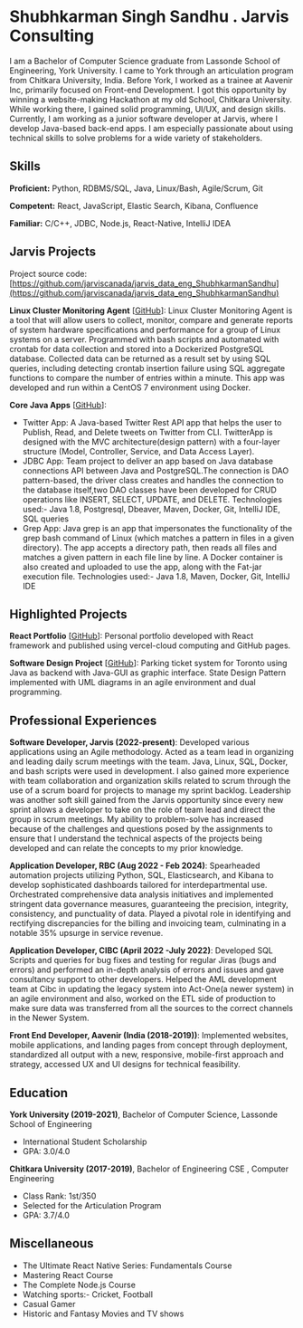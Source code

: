 # Shubhkarman Singh Sandhu . Jarvis Consulting

I am a Bachelor of Computer Science graduate from Lassonde School of Engineering, York University. I came to York through an articulation program from Chitkara University, India. Before York, I worked as a trainee at Aavenir Inc, primarily focused on Front-end Development. I got this opportunity by winning a website-making Hackathon at my old School, Chitkara University. While working there, I gained solid programming, UI/UX, and design skills. Currently, I am working as a junior software developer at Jarvis, where I develop Java-based back-end apps. I am especially passionate about using technical skills to solve problems for a wide variety of stakeholders.

## Skills

**Proficient:** Python, RDBMS/SQL, Java, Linux/Bash,  Agile/Scrum, Git

**Competent:** React, JavaScript, Elastic Search, Kibana, Confluence 

**Familiar:** C/C++, JDBC, Node.js, React-Native, IntelliJ IDEA

## Jarvis Projects

Project source code: [https://github.com/jarviscanada/jarvis_data_eng_ShubhkarmanSandhu](https://github.com/jarviscanada/jarvis_data_eng_ShubhkarmanSandhu)


**Linux Cluster Monitoring Agent** [[GitHub](https://github.com/jarviscanada/jarvis_data_eng_ShubhkarmanSandhu/tree/master/linux_sql)]: Linux Cluster Monitoring Agent is a tool that will allow users to collect, monitor, compare and generate reports of system hardware specifications and performance for a group of Linux systems on a server. Programmed with bash scripts and automated with crontab for data collection and stored into a Dockerized PostgreSQL database. Collected data can be returned as a result set by using SQL queries, including detecting crontab insertion failure using SQL aggregate functions to compare the number of entries within a minute. This app was developed and run within a CentOS 7 environment using Docker.

**Core Java Apps** [[GitHub](https://github.com/jarviscanada/jarvis_data_eng_ShubhkarmanSandhu/tree/master/core_java)]:
      
  - Twitter App: A Java-based Twitter Rest API app that helps the user to Publish, Read, and Delete tweets on Twitter from CLI. TwitterApp is designed with the MVC architecture(design pattern) with a four-layer structure (Model, Controller, Service, and Data Access Layer).
  - JDBC App: Team project to deliver an app based on Java database connections API between Java and PostgreSQL.The connection is DAO pattern-based, the driver class creates and handles the connection to the database itself,two DAO classes have been developed for CRUD operations like INSERT, SELECT, UPDATE, and DELETE. Technologies used:- Java 1.8, Postgresql, Dbeaver, Maven, Docker, Git, IntelliJ IDE, SQL queries
  - Grep App: Java grep is an app that impersonates the functionality of the grep bash command of Linux (which matches a pattern in files in a given directory). The app accepts a directory path, then reads all files and matches a given pattern in each file line by line. A Docker container is also created and uploaded to use the app, along with the Fat-jar execution file. Technologies used:- Java 1.8, Maven, Docker, Git, IntelliJ IDE


## Highlighted Projects
**React Portfolio** [[GitHub](https://github.com/LordSandhu/Portfolio)]: Personal portfolio developed with React framework and published using vercel-cloud computing and GitHub pages.

**Software Design Project** [[GitHub](https://github.com/LordSandhu/ParkingTicket-Project-Java)]: Parking ticket system for Toronto using Java as backend with Java-GUI as graphic interface. State Design Pattern implemented with UML diagrams in an agile environment and dual programming.


## Professional Experiences

**Software Developer, Jarvis (2022-present)**: Developed various applications using an Agile methodology. Acted as a team lead in organizing and leading daily scrum meetings with the team. Java, Linux, SQL, Docker, and bash scripts were used in development. I also gained more experience with team collaboration and organization skills related to scrum through the use of a scrum board for projects to manage my sprint backlog. Leadership was another soft skill gained from the Jarvis opportunity since every new sprint allows a developer to take on the role of team lead and direct the group in scrum meetings. My ability to problem-solve has increased because of the challenges and questions posed by the assignments to ensure that I understand the technical aspects of the projects being developed and can relate the concepts to my prior knowledge.

**Application Developer, RBC (Aug 2022 - Feb 2024)**: Spearheaded automation projects utilizing Python, SQL, Elasticsearch, and Kibana to develop sophisticated dashboards tailored for interdepartmental use. Orchestrated comprehensive data analysis initiatives and implemented stringent data governance measures, guaranteeing the precision, integrity, consistency, and punctuality of data. Played a pivotal role in identifying and rectifying discrepancies for the billing and invoicing team, culminating in a notable 35% upsurge in service revenue.

**Application Developer, CIBC (April 2022 -July 2022)**: Developed SQL Scripts and queries for bug fixes and testing for regular Jiras (bugs and errors) and performed an in-depth analysis of errors and issues and gave consultancy support to other developers. Helped the AML development team at Cibc in updating the legacy system into Act-One(a newer system) in an agile environment and also, worked on the ETL side of production to make sure data was transferred from all the sources to the correct channels in the Newer System.

**Front End Developer, Aavenir (India (2018-2019))**: Implemented websites, mobile applications, and landing pages from concept through deployment, standardized all output with a new, responsive, mobile-first approach and strategy, accessed UX and UI designs for technical feasibility. 


## Education
**York University (2019-2021)**, Bachelor of Computer Science, Lassonde School of Engineering
- International Student Scholarship
- GPA: 3.0/4.0

**Chitkara University  (2017-2019)**, Bachelor of Engineering CSE , Computer Engineering
- Class Rank: 1st/350
- Selected for the Articulation Program
- GPA: 3.7/4.0


## Miscellaneous
- The Ultimate React Native Series: Fundamentals Course
- Mastering React Course
- The Complete Node.js Course
- Watching sports:- Cricket, Football
- Casual Gamer
- Historic and Fantasy Movies and TV shows
